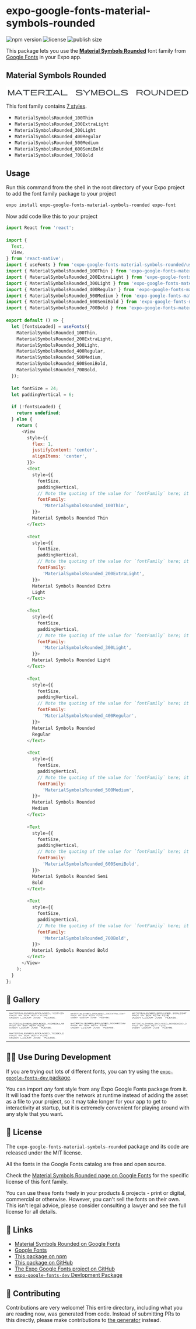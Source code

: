 # expo-google-fonts-material-symbols-rounded

![npm version](https://flat.badgen.net/npm/v/expo-google-fonts-material-symbols-rounded)
![license](https://flat.badgen.net/github/license/expo/google-fonts)
![publish size](https://flat.badgen.net/packagephobia/install/expo-google-fonts-material-symbols-rounded)

This package lets you use the [**Material Symbols Rounded**](https://fonts.google.com/specimen/Material+Symbols+Rounded) font family from [Google Fonts](https://fonts.google.com/) in your Expo app.

## Material Symbols Rounded

![Material Symbols Rounded](./font-family.png)

This font family contains [7 styles](#-gallery).

- `MaterialSymbolsRounded_100Thin`
- `MaterialSymbolsRounded_200ExtraLight`
- `MaterialSymbolsRounded_300Light`
- `MaterialSymbolsRounded_400Regular`
- `MaterialSymbolsRounded_500Medium`
- `MaterialSymbolsRounded_600SemiBold`
- `MaterialSymbolsRounded_700Bold`

## Usage

Run this command from the shell in the root directory of your Expo project to add the font family package to your project
```sh
expo install expo-google-fonts-material-symbols-rounded expo-font
```

Now add code like this to your project
```js
import React from 'react';

import {
  Text,
  View,
} from 'react-native';
import { useFonts } from 'expo-google-fonts-material-symbols-rounded/useFonts';
import { MaterialSymbolsRounded_100Thin } from 'expo-google-fonts-material-symbols-rounded/100Thin';
import { MaterialSymbolsRounded_200ExtraLight } from 'expo-google-fonts-material-symbols-rounded/200ExtraLight';
import { MaterialSymbolsRounded_300Light } from 'expo-google-fonts-material-symbols-rounded/300Light';
import { MaterialSymbolsRounded_400Regular } from 'expo-google-fonts-material-symbols-rounded/400Regular';
import { MaterialSymbolsRounded_500Medium } from 'expo-google-fonts-material-symbols-rounded/500Medium';
import { MaterialSymbolsRounded_600SemiBold } from 'expo-google-fonts-material-symbols-rounded/600SemiBold';
import { MaterialSymbolsRounded_700Bold } from 'expo-google-fonts-material-symbols-rounded/700Bold';

export default () => {
  let [fontsLoaded] = useFonts({
    MaterialSymbolsRounded_100Thin,
    MaterialSymbolsRounded_200ExtraLight,
    MaterialSymbolsRounded_300Light,
    MaterialSymbolsRounded_400Regular,
    MaterialSymbolsRounded_500Medium,
    MaterialSymbolsRounded_600SemiBold,
    MaterialSymbolsRounded_700Bold,
  });

  let fontSize = 24;
  let paddingVertical = 6;

  if (!fontsLoaded) {
    return undefined;
  } else {
    return (
      <View
        style={{
          flex: 1,
          justifyContent: 'center',
          alignItems: 'center',
        }}>
        <Text
          style={{
            fontSize,
            paddingVertical,
            // Note the quoting of the value for `fontFamily` here; it expects a string!
            fontFamily:
              'MaterialSymbolsRounded_100Thin',
          }}>
          Material Symbols Rounded Thin
        </Text>

        <Text
          style={{
            fontSize,
            paddingVertical,
            // Note the quoting of the value for `fontFamily` here; it expects a string!
            fontFamily:
              'MaterialSymbolsRounded_200ExtraLight',
          }}>
          Material Symbols Rounded Extra
          Light
        </Text>

        <Text
          style={{
            fontSize,
            paddingVertical,
            // Note the quoting of the value for `fontFamily` here; it expects a string!
            fontFamily:
              'MaterialSymbolsRounded_300Light',
          }}>
          Material Symbols Rounded Light
        </Text>

        <Text
          style={{
            fontSize,
            paddingVertical,
            // Note the quoting of the value for `fontFamily` here; it expects a string!
            fontFamily:
              'MaterialSymbolsRounded_400Regular',
          }}>
          Material Symbols Rounded
          Regular
        </Text>

        <Text
          style={{
            fontSize,
            paddingVertical,
            // Note the quoting of the value for `fontFamily` here; it expects a string!
            fontFamily:
              'MaterialSymbolsRounded_500Medium',
          }}>
          Material Symbols Rounded
          Medium
        </Text>

        <Text
          style={{
            fontSize,
            paddingVertical,
            // Note the quoting of the value for `fontFamily` here; it expects a string!
            fontFamily:
              'MaterialSymbolsRounded_600SemiBold',
          }}>
          Material Symbols Rounded Semi
          Bold
        </Text>

        <Text
          style={{
            fontSize,
            paddingVertical,
            // Note the quoting of the value for `fontFamily` here; it expects a string!
            fontFamily:
              'MaterialSymbolsRounded_700Bold',
          }}>
          Material Symbols Rounded Bold
        </Text>
      </View>
    );
  }
};

```

## 🔡 Gallery


||||
|-|-|-|
|![MaterialSymbolsRounded_100Thin](.//100Thin/MaterialSymbolsRounded_100Thin.ttf.png)|![MaterialSymbolsRounded_200ExtraLight](.//200ExtraLight/MaterialSymbolsRounded_200ExtraLight.ttf.png)|![MaterialSymbolsRounded_300Light](.//300Light/MaterialSymbolsRounded_300Light.ttf.png)||
|![MaterialSymbolsRounded_400Regular](.//400Regular/MaterialSymbolsRounded_400Regular.ttf.png)|![MaterialSymbolsRounded_500Medium](.//500Medium/MaterialSymbolsRounded_500Medium.ttf.png)|![MaterialSymbolsRounded_600SemiBold](.//600SemiBold/MaterialSymbolsRounded_600SemiBold.ttf.png)||
|![MaterialSymbolsRounded_700Bold](.//700Bold/MaterialSymbolsRounded_700Bold.ttf.png)||||


## 👩‍💻 Use During Development

If you are trying out lots of different fonts, you can try using the [`expo-google-fonts-dev` package](https://github.com/freeboub/google-fonts/tree/master/font-packages/dev#readme).

You can import *any* font style from any Expo Google Fonts package from it. It will load the fonts
over the network at runtime instead of adding the asset as a file to your project, so it may take longer
for your app to get to interactivity at startup, but it is extremely convenient
for playing around with any style that you want.

## 📖 License

The `expo-google-fonts-material-symbols-rounded` package and its code are released under the MIT license.

All the fonts in the Google Fonts catalog are free and open source.

Check the [Material Symbols Rounded page on Google Fonts](https://fonts.google.com/specimen/Material+Symbols+Rounded) for the specific license of this font family.

You can use these fonts freely in your products & projects - print or digital, commercial or otherwise. However, you can't sell the fonts on their own. This isn't legal advice, please consider consulting a lawyer and see the full license for all details.

## 🔗 Links

- [Material Symbols Rounded on Google Fonts](https://fonts.google.com/specimen/Material+Symbols+Rounded)
- [Google Fonts](https://fonts.google.com/)
- [This package on npm](https://www.npmjs.com/package/expo-google-fonts-material-symbols-rounded)
- [This package on GitHub](https://github.com/freeboub/google-fonts/tree/master/font-packages/material-symbols-rounded)
- [The Expo Google Fonts project on GitHub](https://github.com/freeboub/google-fonts)
- [`expo-google-fonts-dev` Devlopment Package](https://github.com/freeboub/google-fonts/tree/master/font-packages/dev)

## 🤝 Contributing

Contributions are very welcome! This entire directory, including what you are reading now, was generated from code. Instead of submitting PRs to this directly, please make contributions to [the generator](https://github.com/freeboub/google-fonts/tree/master/packages/generator) instead.
